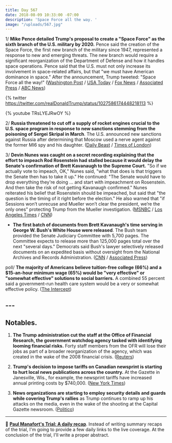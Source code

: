 ```yaml
---
title: Day 567
date: 2018-08-09 10:33:00 -07:00
description: 'Space Force all the way. '
image: "/uploads/567.jpg"
---
```


1/ **Mike Pence detailed Trump's proposal to create a "Space Force" as the sixth branch of the U.S. military by 2020.** Pence said the creation of the Space Force, the first new branch of the military since 1947, represented a response to new and emerging threats. The new  branch would require a significant reorganization of the Department of Defense and how it handles space operations. Pence said that the U.S. must not only increase its involvement in space-related affairs, but that "we must have American dominance in space." After the announcement, Trump tweeted: "Space Force all the way!" ([Washington Post](https://www.washingtonpost.com/business/economy/pence-details-plan-for-creation-of-space-force-in-what-would-be-the-sixth-branch-of-the-military/2018/08/09/0b40b8d0-9bdc-11e8-8d5e-c6c594024954_story.html?utm_term=.d3e7e1360484) / [USA Today](https://www.usatoday.com/story/news/politics/2018/08/09/space-force-pentagon-announces-plan-create-sixth-armed-service/945365002/) / [Fox News](http://www.foxnews.com/politics/2018/08/09/pence-calls-for-space-force-to-be-established-by-2020.html) / [Associated Press](https://apnews.com/4df1085b19d54e9b864e857012fecbb6/Pence-outlines-plan-for-new-Space-Force-by-2020) / [ABC News](https://abcnews.go.com/Politics/pentagon-vice-president-lay-groundwork-future-space-force/story?id=57122728))

{% twitter https://twitter.com/realDonaldTrump/status/1027586174448218113 %}

{% youtube TRsLYEJRwOY %}

2/ **Russia threatened to cut off a supply of rocket engines crucial to the U.S. space program in response to new sanctions stemming from the poisoning of Sergei Skripal in March**. The U.S. announced new sanctions against Russia after determining that Moscow used a nerve agent against the former MI6 spy and his daughter. ([Daily Beast](https://www.thedailybeast.com/russia-reacts-angrily-to-draconian-new-sanctions-from-us) / [Times of London](https://www.thetimes.co.uk/edition/news/novichok-sanctions-moscow-threatens-us-space-programme-600gvn3lf?CMP=Sprkr-_-Editorial-_-thetimes-_-Unspecified-_-TWITTER))

3/ **Devin Nunes was caught on a secret recording explaining that the effort to impeach Rod Rosenstein had stalled because it would delay the Senate's confirmation of Brett Kavanaugh to the Supreme Court.** "So if we actually vote to impeach, OK," Nunes said, "what that does is that triggers the Senate then has to take it up." He continued: "The Senate would have to drop everything they're doing ... and start with impeachment on Rosenstein. And then take the risk of not getting Kavanaugh confirmed." Nunes reiterated his belief that Rosenstein should be impeached, but said that "the question is the timing of it right before the election." He also warned that "if Sessions won’t unrecuse and Mueller won’t clear the president, we’re the only ones" protecting Trump from the Mueller investigation. ([MSNBC](https://www.nbcnews.com/politics/politics-news/secret-recording-shows-gop-s-nunes-saying-rosenstein-impeachment-would-n899031) / [Los Angeles Times](http://www.latimes.com/politics/la-na-pol-nunes-recording-20180808-story.html) / [CNN](https://www.cnn.com/2018/08/09/politics/devin-nunes-trump-congress-republican-majority/index.html))

* **The first batch of documents from Brett Kavanaugh's time serving in George W. Bush's White House were released**. The Bush team provided the Senate Judiciary Committee with 5,700 pages. The Committee expects to release more than 125,000 pages total over the next "several days." Democrats said Bush's lawyer selectively released documents on an expedited basis without oversight from the National Archives and Records Administration. ([CNN](https://www.cnn.com/2018/08/09/politics/brett-kavanaugh-documents-released-senate-judiciary-bush-team/index.html) / [Associated Press](https://apnews.com/84af74b295b14ea399221ac647a20e43/First-batch-of-Kavanaugh-White-House-documents-released))

poll/ **The majority of Americans believe tuition-free college (66%) and a $15-an-hour minimum wage (65%) would be "very effective" or "somewhat effective" solutions to social barriers.** A combined 55 percent said a government-run health care system would be a very or somewhat effective policy. ([The Intercept](https://theintercept.com/2018/08/09/koch-brothers-health-care-free-college/))

## ---

## Notables.

1. **The Trump administration cut the staff at the Office of Financial Research, the government watchdog agency tasked with identifying looming financial risks.** Forty staff members from the OFR will lose their jobs as part of a broader reorganization of the agency, which was created in the wake of the 2008 financial crisis. ([Reuters](https://www.reuters.com/article/us-usa-ofr-cuts/trump-administration-cuts-dozens-of-staff-at-financial-markets-watchdog-source-idUSKBN1KT23O))

2. **Trump's decision to impose tariffs on Canadian newsprint is starting to hurt local news publications across the country.** At the Gazette in Janesville, Wis., for example, the newsprint tariffs have increased annual printing costs by $740,000. ([New York Times](https://www.nytimes.com/2018/08/09/us/politics/newsprint-tariffs-newspapers-trump.html))

3. **News organizations are starting to employ security details and guards while covering Trump's rallies** as Trump continues to ramp up his attacks on the media, even in the wake of the shooting at the Capital Gazette newsroom. ([Politico](https://www.politico.com/story/2018/08/09/media-boosts-security-as-trump-ramps-up-enemy-rhetoric-768666))

---

📰 **[Paul Manafort's Trial: A daily recap](https://whatthefuckjusthappenedtoday.com/paul-manaforts-trial/)**. Instead of writing summary recaps of the trial, I'm going to provide a few daily links to the live coverage. At the conclusion of the trial, I'll write a proper abstract.